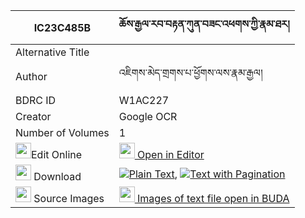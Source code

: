 |IC23C485B|ཆོས་རྒྱལ་རབ་བརྟན་ཀུན་བཟང་འཕགས་ཀྱི་རྣམ་ཐར། 
| --- | --- 
|Alternative Title |
|Author| འཇིགས་མེད་གྲགས་པ་ཕྱོགས་ལས་རྣམ་རྒྱལ།
|BDRC ID | W1AC227
|Creator | Google OCR
|Number of Volumes| 1
|<img width="25" src="https://img.icons8.com/color/25/000000/edit-property.png">Edit Online| [<img width="25" src="https://avatars.githubusercontent.com/u/45091458?s=200&v=4"> Open in Editor](http://editor.openpecha.org/IC23C485B)
|<img width="25" src="https://img.icons8.com/fluent/48/000000/download-2.png"/>  Download | [![](https://img.icons8.com/color/20/000000/txt.png)Plain Text](https://github.com/Openpecha/IC23C485B/releases/download/v1/jiang(?)_zi_pa_wang_shyuen(?)_plain_P00029.zip), [![](https://img.icons8.com/color/20/000000/txt.png)Text with Pagination](https://github.com/Openpecha/IC23C485B/releases/download/v1/jiang(?)_zi_pa_wang_shyuen(?)_pages_P00029.zip)
|<img width="25" src="https://img.icons8.com/plasticine/100/000000/pictures-folder.png"/>  Source Images | [<img width="25" src="https://library.bdrc.io/icons/BUDA-small.svg"> Images of text file open in BUDA](https://library.bdrc.io/show/bdr:W1AC227)